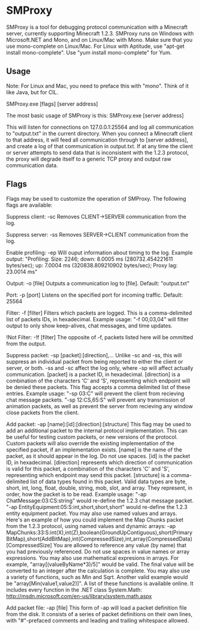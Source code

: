 SMProxy
======

SMProxy is a tool for debugging protocol communication with a Minecraft server, currently supporting Minecraft 1.2.3.
SMProxy runs on Windows with Microsoft.NET and Mono, and on Linux/Mac with Mono.
Make sure that you use mono-complete on Linux/Mac.  For Linux with Aptitude, use "apt-get install mono-complete".
Use "yum install mono-complete" for Yum.

Usage
-----------

Note: For Linux and Mac, you need to preface this with "mono".  Think of it like Java, but for CIL.

SMProxy.exe [flags] [server address]

The most basic usage of SMProxy is this:
SMProxy.exe [server address]

This will listen for connections on 127.0.0.1:25564 and log all communication to "output.txt" in the current
directory.  When you connect a Minecraft client to that address, it will feed all communication through to
[server address], and create a log of that communication in output.txt.  If at any time the client or server
attempts to send data that is inconsistent with the 1.2.3 protocol, the proxy will degrade itself to a generic
TCP proxy and output raw communication data.

Flags
-----------

Flags may be used to customize the operation of SMProxy.  The following flags are available:

Suppress client: -sc
Removes CLIENT->SERVER communication from the log.

Suppress server: -ss
Removes SERVER->CLIENT communication from the log.

Enable profiling: -ep
Will ouput information about timing to the log.
Example output: "Profiling: Size: 2246; down: 8.0005 ms (280732.454221611 bytes/sec); up: 7.0004 ms (320838.809210902 bytes/sec); Proxy lag: 23.0014 ms"

Output: -o [file]
Outputs a communication log to [file].  Default: "output.txt"

Port: -p [port]
Listens on the specified port for incoming traffic.  Default: 25564

Filter: -f [filter]
Filters which packets are logged.  This is a comma-delimited list of packets IDs, in hexadecimal.
Example usage: "-f 00,03,04" will filter output to only show keep-alives, chat messages, and time updates.

!Not Filter: -!f [filter]
The opposite of -f, packets listed here will be ommitted from the output.

Suppress packet: -sp [packet]:[direction],...
Unlike -sc and -ss, this will suppress an individual packet from being reported to either the client or server, or both.  -ss and -sc affect the log only,
where -sp will affect actually communication.  [packet] is a packet ID, in hexadecimal.  [direction] is a combination of the characters 'C' and 'S', representing
which endpoint will be denied these packets.  This flag accepts a comma delimited list of these entries.
Example usage: "-sp 03:C" will prevent the client from recieving chat message packets.  "-sp 12:CS,65:S" will prevent any transmission of animation packets, as well
as prevent the server from recieving any window close packets from the client.

Add packet: -ap [name]:[id]:[direction]:[structure]
This flag may be used to add an additional packet to the internal protocol implementation.  This can be useful for testing custom packets, or new versions of
the protocol.  Custom packets will also override the existing implementation of the specified packet, if an implementation exists.  [name] is the name of the
packet, as it should appear in the log.  Do not use spaces.  [id] is the packet ID, in hexadecimal.  [direction] represents which direction of communication is
valid for this packet, a combination of the characters 'C' and 'S', representing which endpoint may send this packet.  [structure] is a comma-delimited list
of data types found in this packet.  Valid data types are byte, short, int, long, float, double, string, mob, slot, and array.  They represent, in order, how
the packet is to be read.
Example usage: "-ap ChatMessage:03:CS:string" would re-define the 1.2.3 chat message packet.  "-ap EntityEquipment:05:S:int,short,short,short" would re-define
the 1.2.3 entity equipment packet.
You may also use named values and arrays.  Here's an example of how you could implement the Map Chunks packet from the 1.2.3 protocol, using named values and
dynamic arrays:
-ap MapChunks:33:S:int(X),int(Z),boolean(GroundUpContiguous),short(PrimaryBitMap),short(AddBitMap),int(CompressedSize),int,array(CompressedData)[CompressedSize]
You are allowed to reference any value (by name) that you had previously referenced.  Do not use spaces in value names or array expressions.  You may also use
mathematical expresions in arrays.  For example, "array[(valueByName*3)/5]" would be valid.  The final value will be converted to an integer after the calculation
is complete.  You may also use a variety of functions, such as Min and Sqrt.  Another valid example would be "array[Min(value1,value2)]".  A list of these functions
is available online.  It includes every function in the .NET class System.Math: http://msdn.microsoft.com/en-us/library/system.math.aspx

Add packet file: -ap [file]
This form of -ap will load a packet definition file from the disk.  It consists of a series of packet definitions on their own lines, with "#"-prefaced comments and
leading and trailing whitespace allowed.